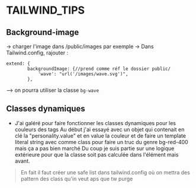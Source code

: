 # TAILWIND_TIPS

## Background-image
-> charger l'image dans /public/images par exemple
-> Dans Tailwind.config, rajouter :
```
extend: {
		backgroundImage: {//prend comme réf le dossier public/
			'wave': "url('/images/wave.svg')",
		},
```
--> on pourra utiliser la classe `bg-wave`

## Classes dynamiques
- J'ai galéré pour faire fonctionner les classes dynamiques pour les couleurs des tags
Au début j'ai essayé avec un objet qui contenait en clé la "personality.value" et en value la couleur et de faire un template literal string avec comme class pour faire un truc du genre bg-red-400 mais ça a pas bien marché
Du coup je suis partie sur une logique extérieure pour que la classe soit pas calculée dans l'élément mais avant.
> En fait il faut créer  une safe list dans tailwind.config où on mettra des pattern des class qu'in veut aps que tw purge

